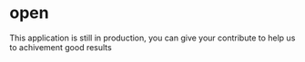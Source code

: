 # open
This application is still in production, you can give your contribute to help us to achivement good results
